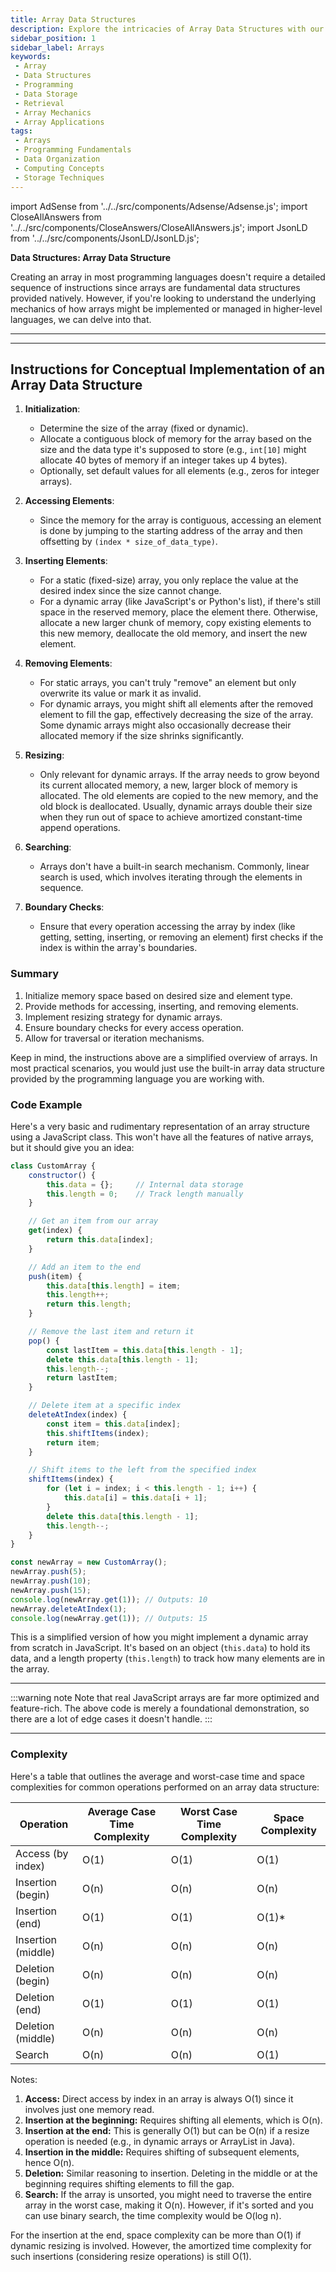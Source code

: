 ```yaml
---
title: Array Data Structures
description: Explore the intricacies of Array Data Structures with our comprehensive guide. Dive deep into their mechanics, real-world applications, and best practices. Master the foundational concepts of arrays to optimize data storage and retrieval in programming.
sidebar_position: 1
sidebar_label: Arrays
keywords: 
 - Array
 - Data Structures
 - Programming
 - Data Storage
 - Retrieval
 - Array Mechanics
 - Array Applications
tags:
 - Arrays
 - Programming Fundamentals
 - Data Organization
 - Computing Concepts
 - Storage Techniques
---
```


import AdSense from '../../src/components/Adsense/Adsense.js';
import CloseAllAnswers from '../../src/components/CloseAnswers/CloseAllAnswers.js';
import JsonLD from '../../src/components/JsonLD/JsonLD.js';

<!-- May need to add schema and structured data HERE! -->

<head>
  <title>Mastering Array Data Structures | A Comprehensive Guide</title>
</head>

**Data Structures: Array Data Structure**

Creating an array in most programming languages doesn't require a detailed sequence of instructions since arrays are fundamental data structures provided natively. However, if you're looking to understand the underlying mechanics of how arrays might be implemented or managed in higher-level languages, we can delve into that.

---

<AdSense />

---

## Instructions for Conceptual Implementation of an Array Data Structure

1. **Initialization**:
   - Determine the size of the array (fixed or dynamic).
   - Allocate a contiguous block of memory for the array based on the size and the data type it's supposed to store (e.g., `int[10]` might allocate 40 bytes of memory if an integer takes up 4 bytes).
   - Optionally, set default values for all elements (e.g., zeros for integer arrays).

2. **Accessing Elements**:
   - Since the memory for the array is contiguous, accessing an element is done by jumping to the starting address of the array and then offsetting by `(index * size_of_data_type)`.

3. **Inserting Elements**:
   - For a static (fixed-size) array, you only replace the value at the desired index since the size cannot change.
   - For a dynamic array (like JavaScript's or Python's list), if there's still space in the reserved memory, place the element there. Otherwise, allocate a new larger chunk of memory, copy existing elements to this new memory, deallocate the old memory, and insert the new element.

4. **Removing Elements**:
   - For static arrays, you can't truly "remove" an element but only overwrite its value or mark it as invalid.
   - For dynamic arrays, you might shift all elements after the removed element to fill the gap, effectively decreasing the size of the array. Some dynamic arrays might also occasionally decrease their allocated memory if the size shrinks significantly.

5. **Resizing**:
   - Only relevant for dynamic arrays. If the array needs to grow beyond its current allocated memory, a new, larger block of memory is allocated. The old elements are copied to the new memory, and the old block is deallocated. Usually, dynamic arrays double their size when they run out of space to achieve amortized constant-time append operations.

6. **Searching**:
   - Arrays don't have a built-in search mechanism. Commonly, linear search is used, which involves iterating through the elements in sequence.

7. **Boundary Checks**:
   - Ensure that every operation accessing the array by index (like getting, setting, inserting, or removing an element) first checks if the index is within the array's boundaries.

### Summary

1. Initialize memory space based on desired size and element type.
2. Provide methods for accessing, inserting, and removing elements.
3. Implement resizing strategy for dynamic arrays.
4. Ensure boundary checks for every access operation.
5. Allow for traversal or iteration mechanisms.

Keep in mind, the instructions above are a simplified overview of arrays. In most practical scenarios, you would just use the built-in array data structure provided by the programming language you are working with.

### Code Example

Here's a very basic and rudimentary representation of an array structure using a JavaScript class. This won't have all the features of native arrays, but it should give you an idea:

```javascript
class CustomArray {
    constructor() {
        this.data = {};     // Internal data storage
        this.length = 0;    // Track length manually
    }

    // Get an item from our array
    get(index) {
        return this.data[index];
    }

    // Add an item to the end
    push(item) {
        this.data[this.length] = item;
        this.length++;
        return this.length;
    }

    // Remove the last item and return it
    pop() {
        const lastItem = this.data[this.length - 1];
        delete this.data[this.length - 1];
        this.length--;
        return lastItem;
    }

    // Delete item at a specific index
    deleteAtIndex(index) {
        const item = this.data[index];
        this.shiftItems(index);
        return item;
    }

    // Shift items to the left from the specified index
    shiftItems(index) {
        for (let i = index; i < this.length - 1; i++) {
            this.data[i] = this.data[i + 1];
        }
        delete this.data[this.length - 1];
        this.length--;
    }
}

const newArray = new CustomArray();
newArray.push(5);
newArray.push(10);
newArray.push(15);
console.log(newArray.get(1)); // Outputs: 10
newArray.deleteAtIndex(1);
console.log(newArray.get(1)); // Outputs: 15
```

This is a simplified version of how you might implement a dynamic array from scratch in JavaScript. It's based on an object (`this.data`) to hold its data, and a length property (`this.length`) to track how many elements are in the array.

---

:::warning note
Note that real JavaScript arrays are far more optimized and feature-rich. The above code is merely a foundational demonstration, so there are a lot of edge cases it doesn't handle.
:::

---

### Complexity

Here's a table that outlines the average and worst-case time and space complexities for common operations performed on an array data structure:

| Operation         | Average Case Time Complexity | Worst Case Time Complexity | Space Complexity |
|-------------------|------------------------------|----------------------------|------------------|
| Access (by index) | O(1)                         | O(1)                       | O(1)             |
| Insertion (begin) | O(n)                         | O(n)                       | O(n)             |
| Insertion (end)   | O(1)                         | O(1)                       | O(1)*            |
| Insertion (middle)| O(n)                         | O(n)                       | O(n)             |
| Deletion (begin)  | O(n)                         | O(n)                       | O(n)             |
| Deletion (end)    | O(1)                         | O(1)                       | O(1)             |
| Deletion (middle) | O(n)                         | O(n)                       | O(n)             |
| Search            | O(n)                         | O(n)                       | O(1)             |

Notes:

1. **Access:** Direct access by index in an array is always O(1) since it involves just one memory read.
2. **Insertion at the beginning:** Requires shifting all elements, which is O(n).
3. **Insertion at the end:** This is generally O(1) but can be O(n) if a resize operation is needed (e.g., in dynamic arrays or ArrayList in Java).
4. **Insertion in the middle:** Requires shifting of subsequent elements, hence O(n).
5. **Deletion:** Similar reasoning to insertion. Deleting in the middle or at the beginning requires shifting elements to fill the gap.
6. **Search:** If the array is unsorted, you might need to traverse the entire array in the worst case, making it O(n). However, if it's sorted and you can use binary search, the time complexity would be O(log n).

For the insertion at the end, space complexity can be more than O(1) if dynamic resizing is involved. However, the amortized time complexity for such insertions (considering resize operations) is still O(1).

